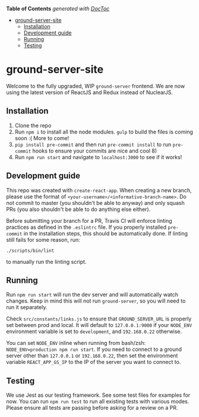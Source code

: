 <!-- START doctoc generated TOC please keep comment here to allow auto update -->
<!-- DON'T EDIT THIS SECTION, INSTEAD RE-RUN doctoc TO UPDATE -->
**Table of Contents**  *generated with [DocToc](https://github.com/thlorenz/doctoc)*

- [ground-server-site](#ground-server-site)
  - [Installation](#installation)
  - [Development guide](#development-guide)
  - [Running](#running)
  - [Testing](#testing)

<!-- END doctoc generated TOC please keep comment here to allow auto update -->

# ground-server-site

Welcome to the fully upgraded, WIP `ground-server` frontend. We are now using the latest version of ReactJS and Redux instead of NuclearJS.

## Installation

1. Clone the repo
2. Run `npm i` to install all the node modules. `gulp` to build the files is coming soon :( More to come!
3. `pip install pre-commit` and then run `pre-commit install` to run `pre-commit` hooks to ensure your commits are nice and cool 8)
4. Run `npm run start` and navigate to `localhost:3000` to see if it works!

## Development guide

This repo was created with `create-react-app`. When creating a new branch, please use the format of `<your-username>/<informative-branch-name>`. Do not commit to master (you shouldn't be able to anyway) and only squash PRs (you also shouldn't be able to do anything else either).

Before submitting your branch for a PR, Travis CI will enforce linting practices as defined in the `.eslintrc` file. If you properly installed `pre-commit` in the installation steps, this should be automatically done. If linting still fails for some reason, run:

`./scripts/bin/lint`

to manually run the linting script.

## Running
Run `npm run start` will run the dev server and will automatically watch changes. Keep in mind this will not run `ground-server`, so you will need to run it separately.

Check `src/constants/links.js` to ensure that `GROUND_SERVER_URL` is properly set between prod and local. It will default to `127.0.0.1:9000` if your `NODE_ENV` environment variable is set to `development`, and `192.168.0.22` otherwise. 

You can set `NODE_ENV` inline when running from bash/zsh: `NODE_ENV=production npm run start`. If you need to connect to a ground server other than `127.0.0.1` or `192.168.0.22`, then set the environment variable `REACT_APP_GS_IP` to the IP of the server you want to connect to.

## Testing
We use Jest as our testing framework. See some test files for examples for now. You can run `npm run test` to run all existing tests with various modes. Please ensure all tests are passing before asking for a review on a PR.
